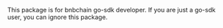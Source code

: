 This package is for bnbchain go-sdk developer.
If you are just a go-sdk user, you can ignore this package.